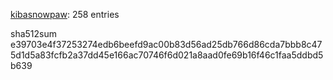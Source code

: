 [kibasnowpaw](https://github.com/kibasnowpaw): 258 entries

sha512sum e39703e4f37253274edb6beefd9ac00b83d56ad25db766d86cda7bbb8c475d1d5a83fcfb2a37dd45e166ac70746f6d021a8aad0fe69b16f46c1faa5ddbd5b639
